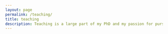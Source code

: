 ```yaml
---
layout: page
permalink: /teaching/
title: teaching
description: Teaching is a large part of my PhD and my passion for pursuing academia. Here's what I've been involved in since starting grad school
---
```

